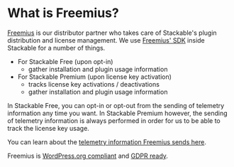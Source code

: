 # What is Freemius?

[Freemius](https://freemius.com/) is our distributor partner who takes care of Stackable's plugin distribution and license management. We use [Freemius' SDK](https://github.com/freemius/wordpress-sdk/) inside Stackable for a number of things.

* For Stackable Free \(upon opt-in\)
  * gather installation and plugin usage information
* For Stackable Premium \(upon license key activation\)
  * tracks license key activations / deactivations
  * gather installation and plugin usage information

In Stackable Free, you can opt-in or opt-out from the sending of telemetry information any time you want. In Stackable Premium however, the sending of telemetry information is always performed in order for us to be able to track the license key usage.

You can learn about the [telemetry information Freemius sends here](https://freemius.com/privacy/).

Freemius is [WordPress.org compliant](https://wordpress.org/plugins/developers/) and [GDPR ready](https://freemius.com/blog/gdpr-wordpress-plugin-theme/).

